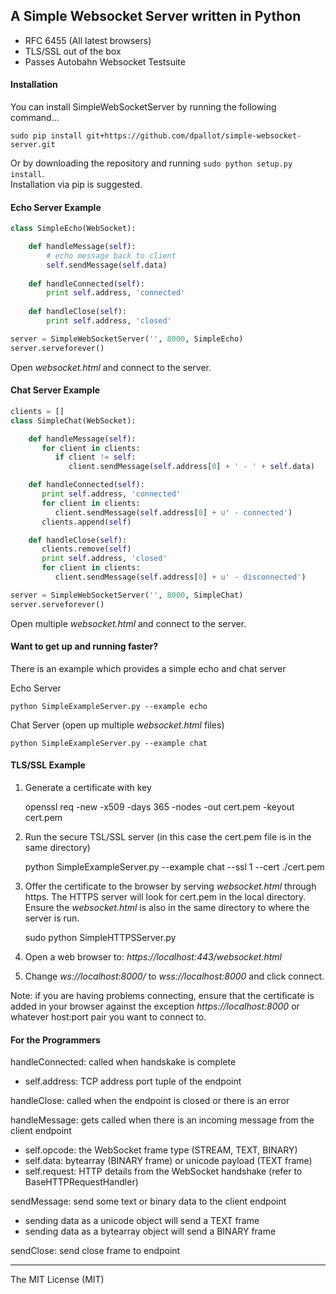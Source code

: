 ## A Simple Websocket Server written in Python

- RFC 6455 (All latest browsers)
- TLS/SSL out of the box
- Passes Autobahn Websocket Testsuite

#### Installation

You can install SimpleWebSocketServer by running the following command...

`sudo pip install git+https://github.com/dpallot/simple-websocket-server.git`

Or by downloading the repository and running `sudo python setup.py install`.  
Installation via pip is suggested.

#### Echo Server Example
`````python
class SimpleEcho(WebSocket):

    def handleMessage(self):
        # echo message back to client
        self.sendMessage(self.data)
    
    def handleConnected(self):
        print self.address, 'connected'
          
    def handleClose(self):
        print self.address, 'closed'

server = SimpleWebSocketServer('', 8000, SimpleEcho)
server.serveforever()
`````

Open *websocket.html* and connect to the server.

#### Chat Server Example
`````python
clients = []
class SimpleChat(WebSocket):

    def handleMessage(self):
       for client in clients:
          if client != self:
             client.sendMessage(self.address[0] + ' - ' + self.data)

    def handleConnected(self):
       print self.address, 'connected'
       for client in clients:
          client.sendMessage(self.address[0] + u' - connected')
       clients.append(self)

    def handleClose(self):
       clients.remove(self)
       print self.address, 'closed'
       for client in clients:
          client.sendMessage(self.address[0] + u' - disconnected')

server = SimpleWebSocketServer('', 8000, SimpleChat)
server.serveforever()
`````
Open multiple *websocket.html* and connect to the server.

#### Want to get up and running faster?

There is an example which provides a simple echo and chat server

Echo Server

    python SimpleExampleServer.py --example echo

Chat Server (open up multiple *websocket.html* files)
    
    python SimpleExampleServer.py --example chat


#### TLS/SSL Example

1) Generate a certificate with key

    openssl req -new -x509 -days 365 -nodes -out cert.pem -keyout cert.pem
    
2) Run the secure TSL/SSL server (in this case the cert.pem file is in the same directory)

    python SimpleExampleServer.py --example chat --ssl 1 --cert ./cert.pem
    
3) Offer the certificate to the browser by serving *websocket.html* through https. 
The HTTPS server will look for cert.pem in the local directory. 
Ensure the *websocket.html* is also in the same directory to where the server is run. 

    sudo python SimpleHTTPSServer.py

4) Open a web browser to: *https://localhost:443/websocket.html*

5) Change *ws://localhost:8000/* to *wss://localhost:8000* and click connect. 

Note: if you are having problems connecting, ensure that the certificate is added in your browser against the exception *https://localhost:8000* or whatever host:port pair you want to connect to. 

#### For the Programmers

handleConnected: called when handskake is complete
 - self.address: TCP address port tuple of the endpoint

handleClose: called when the endpoint is closed or there is an error

handleMessage: gets called when there is an incoming message from the client endpoint
 - self.opcode: the WebSocket frame type (STREAM, TEXT, BINARY)
 - self.data: bytearray (BINARY frame) or unicode payload (TEXT frame)  
 - self.request: HTTP details from the WebSocket handshake (refer to BaseHTTPRequestHandler)
 
sendMessage: send some text or binary data to the client endpoint
 - sending data as a unicode object will send a TEXT frame
 - sending data as a bytearray object will send a BINARY frame
 
sendClose: send close frame to endpoint


---------------------
The MIT License (MIT)

